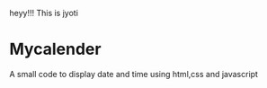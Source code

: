 heyy!!! This is jyoti


# Mycalender
A small code to display date and time using html,css and javascript
